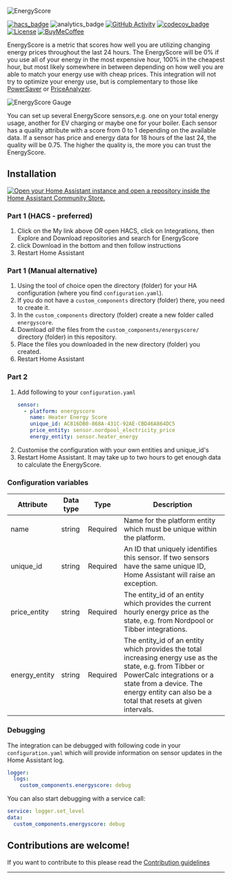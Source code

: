 <img src="https://raw.githubusercontent.com/knudsvik/EnergyScore/master/resources/logo.png" title="EnergyScore"/>

[![hacs_badge]](https://github.com/hacs/integration)
![analytics_badge]
[![GitHub Activity][commits-shield]][commits]
[![codecov_badge]](https://codecov.io/gh/knudsvik/EnergyScore)
[![License][license-shield]](LICENSE)
[![BuyMeCoffee][buymecoffeebadge]][buymecoffee]


EnergyScore is a metric that scores how well you are utilizing changing energy prices throughout the last 24 hours. The EnergyScore will be 0% if you use all of your energy in the most expensive hour, 100% in the cheapest hour, but most likely somewhere in between depending on how well you are able to match your energy use with cheap prices. This integration will not try to optimize your energy use, but is complementary to those like [PowerSaver](https://powersaver.no) or [PriceAnalyzer](https://github.com/erlendsellie/priceanalyzer).

<img src="https://raw.githubusercontent.com/knudsvik/EnergyScore/master/resources/energyScore_gauge.png" title="EnergyScore Gauge"/>

You can set up several EnergyScore sensors,e.g. one on your total energy usage, another for EV charging or maybe one for your boiler. Each sensor has a quality attribute with a score from 0 to 1 depending on the available data. If a sensor has price and energy data for 18 hours of the last 24, the quality will be 0.75. The higher the quality is, the more you can trust the EnergyScore.

## Installation

[![Open your Home Assistant instance and open a repository inside the Home Assistant Community Store.](https://my.home-assistant.io/badges/hacs_repository.svg)](https://my.home-assistant.io/redirect/hacs_repository/?owner=knudsvik&repository=energyscore&category=integration)

### Part 1 (HACS - preferred)

1. Click on the My link above *OR* open HACS, click on Integrations, then Explore and Download repositories and search for EnergyScore
2. click Download in the bottom and then follow instructions
3. Restart Home Assistant

### Part 1 (Manual alternative)

1. Using the tool of choice open the directory (folder) for your HA configuration (where you find `configuration.yaml`).
2. If you do not have a `custom_components` directory (folder) there, you need to create it.
3. In the `custom_components` directory (folder) create a new folder called `energyscore`.
4. Download _all_ the files from the `custom_components/energyscore/` directory (folder) in this repository.
5. Place the files you downloaded in the new directory (folder) you created.
6. Restart Home Assistant

### Part 2

1. Add following to your `configuration.yaml`
    ```yaml
    sensor:
      - platform: energyscore
        name: Heater Energy Score
        unique_id: AC816DB0-868A-431C-92AE-CBD46A864DC5
        price_entity: sensor.nordpool_electricity_price
        energy_entity: sensor.heater_energy
    ```
2. Customise the configuration with your own entities and unique_id's
3. Restart Home Assistant. It may take up to two hours to get enough data to calculate the EnergyScore.

### Configuration variables

Attribute | Data type | Type | Description
--------- | --------- | ---- | -----------
name | string | Required | Name for the platform entity which must be unique within the platform.
unique_id | string | Required | An ID that uniquely identifies this sensor. If two sensors have the same unique ID, Home Assistant will raise an exception.
price_entity | string | Required | The entity_id of an entity which provides the current hourly energy price as the state, e.g. from Nordpool or Tibber integrations.
energy_entity | string | Required | The entity_id of an entity which provides the total increasing energy use as the state, e.g. from Tibber or PowerCalc integrations or a state from a device. The energy entity can also be a total that resets at given intervals.


### Debugging

The integration can be debugged with following code in your `configuration.yaml` which will provide information on sensor updates in the Home Assistant log.

```yaml
logger:
  logs:
    custom_components.energyscore: debug
```

You can also start debugging with a service call:

```yaml
service: logger.set_level
data:
  custom_components.energyscore: debug
```

## Contributions are welcome!

If you want to contribute to this please read the [Contribution guidelines](CONTRIBUTING.md)

***

[buymecoffee]: https://www.buymeacoffee.com/knudsvik
[buymecoffeebadge]: https://img.shields.io/badge/buy%20me%20a%20coffee-donate-yellow.svg?style=flat
[commits-shield]: https://img.shields.io/github/commit-activity/y/knudsvik/energyscore
[commits]: https://github.com/knudsvik/energyscore/commits/master
[hacs_badge]: https://img.shields.io/badge/HACS-Default-41BDF5.svg
[license-shield]: https://img.shields.io/github/license/knudsvik/energyscore
[analytics_badge]: https://img.shields.io/badge/dynamic/json?color=41BDF5&logo=home-assistant&label=integration%20usage&suffix=%20installs&cacheSeconds=15600&url=https://analytics.home-assistant.io/custom_integrations.json&query=$.energyscore.total
[codecov_badge]: https://codecov.io/gh/knudsvik/EnergyScore/branch/master/graph/badge.svg?token=9MFR3PDZ8D
